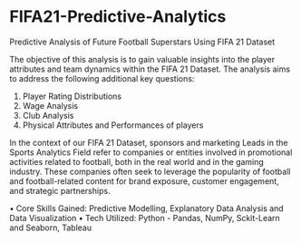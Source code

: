 # FIFA21-Predictive-Analytics
Predictive Analysis of Future Football Superstars Using FIFA 21 Dataset

The objective of this analysis is to gain valuable insights into the player attributes and team dynamics within the FIFA 21 Dataset. The analysis aims to address the following additional key questions:
1. Player Rating Distributions
2. Wage Analysis
3. Club Analysis
4. Physical Attributes and Performances of players

In the context of our FIFA 21 Dataset, sponsors and marketing Leads in  the Sports Analytics Field refer to companies or entities involved in promotional activities related to football, both in the real world and in the gaming industry.
These companies often seek to leverage the popularity of football and football-related content for brand exposure, customer engagement, and strategic partnerships.

•	Core Skills Gained: Predictive Modelling, Explanatory Data Analysis and Data Visualization
•	Tech Utilized: Python - Pandas, NumPy, Sckit-Learn and Seaborn, Tableau 



